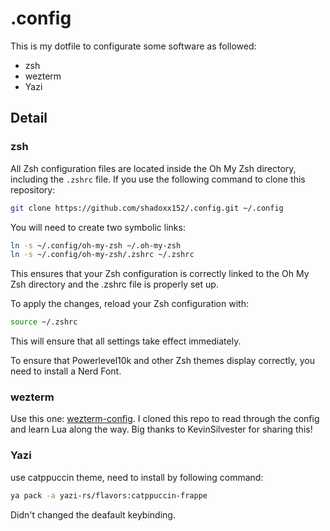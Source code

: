 # .config

This is my dotfile to configurate some software as followed:  

- zsh 
- wezterm
- Yazi

## Detail

### zsh

All Zsh configuration files are located inside the Oh My Zsh directory, including the `.zshrc` file. If you use the following command to clone this repository:

```bash
git clone https://github.com/shadoxx152/.config.git ~/.config
```

You will need to create two symbolic links:

```bash
ln -s ~/.config/oh-my-zsh ~/.oh-my-zsh
ln -s ~/.config/oh-my-zsh/.zshrc ~/.zshrc
```

This ensures that your Zsh configuration is correctly linked to the Oh My Zsh directory and the .zshrc file is properly set up.

To apply the changes, reload your Zsh configuration with:

```bash
source ~/.zshrc
```

This will ensure that all settings take effect immediately.

To ensure that Powerlevel10k and other Zsh themes display correctly, you need to install a Nerd Font.

### wezterm
Use this one: [wezterm-config](https://github.com/KevinSilvester/wezterm-config). I cloned this repo to read through the config and learn Lua along the way. Big thanks to KevinSilvester for sharing this!

### Yazi
use catppuccin theme, need to install by following command:
```bash
ya pack -a yazi-rs/flavors:catppuccin-frappe
```

Didn't changed the deafault keybinding.
